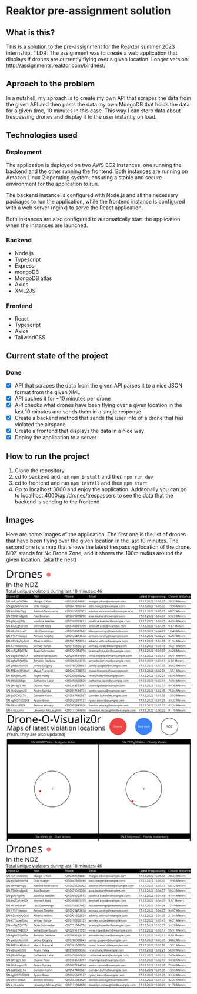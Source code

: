 # Reaktor pre-assignment solution

## What is this?

This is a solution to the pre-assignment for the Reaktor summer 2023 internship. TLDR: The assignment was to create a web application that displays if drones are currently flying over a given location. Longer version: http://assignments.reaktor.com/birdnest/

## Aproach to the problem

In a nutshell, my aproach is to create my own API that scrapes the data from the given API and then posts the data my own MongoDB that holds the data for a given time, 10 minutes in this case. This way I can store data about trespassing drones and display it to the user instantly on load. 

## Technologies used

### Deployment

The application is deployed on two AWS EC2 instances, one running the backend and the other running the frontend. Both instances are running on Amazon Linux 2 operating system, ensuring a stable and secure environment for the application to run.

The backend instance is configured with Node.js and all the necessary packages to run the application, while the frontend instance is configured with a web server (nginx) to serve the React application.

Both instances are also configured to automatically start the application when the instances are launched.

### Backend
- Node.js
- Typescript
- Express
- mongoDB
- MongoDB atlas
- Axios
- XML2JS

### Frontend
- React
- Typescript
- Axios
- TailwindCSS

## Current state of the project

### Done
- [X] API that scrapes the data from the given API parses it to a nice JSON format from the given XML
- [X] API caches it for ~10 minutes per drone
- [X] API checks what drones have been flying over a given location in the last 10 minutes and sends them in a single response
- [X] Create a backend method that sends the user info of a drone that has violated the airspace
- [X] Create a frontend that displays the data in a nice way
- [X] Deploy the application to a server

## How to run the project

1. Clone the repository
2. cd to backend and run `npm install` and then `npm run dev`
3. cd to frontend and run `npm install` and then `npm start`
4. Go to localhost:3000 and enjoy the application. Additonally you can go to localhost:4000/api/drones/trespassers to see the data that the backend is sending to the frontend

##  Images

Here are some images of the application. The first one is the list of drones that have been flying over the given location in the last 10 minutes. The second one is a map that shows the latest trespassing location of the drone. NDZ stands for No Drone Zone, and it shows the 100m radius around the given location. (aka the nest)

![Alt text](/screenshots/dronelist.png "Visualizor")
![Alt text](/screenshots/visualizor.png?raw=true "Visualizor")
![Alt text](/screenshots/dronelist.png "Visualizor")
